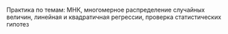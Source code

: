 Практика по темам: МНК, многомерное распределение случайных величин, линейная и квадратичная регрессии, проверка статистических гипотез
